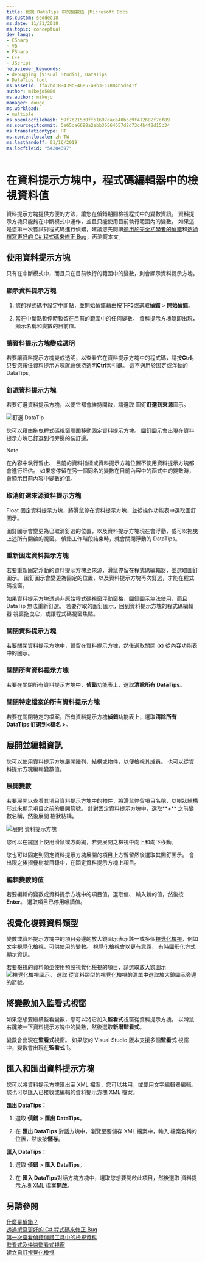 ```yaml
---
title: 檢視 DataTips 中的變數值 |Microsoft Docs
ms.custom: seodec18
ms.date: 11/21/2018
ms.topic: conceptual
dev_langs:
- CSharp
- VB
- FSharp
- C++
- JScript
helpviewer_keywords:
- debugging [Visual Studio], DataTips
- DataTips tool
ms.assetid: ffa7bd18-439b-4685-a9b3-c7884b5de41f
author: mikejo5000
ms.author: mikejo
manager: douge
ms.workload:
- multiple
ms.openlocfilehash: 59f7b21530ff51697daca40b5c9f412682f7df89
ms.sourcegitcommit: 5a65ca6688a2ebb36564657d2d73c4b4f2d15c34
ms.translationtype: HT
ms.contentlocale: zh-TW
ms.lasthandoff: 01/16/2019
ms.locfileid: "54204397"
---
```

# <a name="view-data-values-in-datatips-in-the-code-editor"></a>在資料提示方塊中，程式碼編輯器中的檢視資料值

資料提示方塊提供方便的方法，讓您在偵錯期間檢視程式中的變數資訊。 資料提示方塊只能夠在中斷模式中運作，並且只能使用目前執行範圍內的變數。 如果這是您第一次嘗試對程式碼進行偵錯，建議您先閱讀[適用於完全初學者的偵錯](../debugger/debugging-absolute-beginners.md)和[透過撰寫更好的 C# 程式碼來修正 Bug](../debugger/write-better-code-with-visual-studio.md)，再瀏覽本文。
  
## <a name="work-with-datatips"></a>使用資料提示方塊

只有在中斷模式中，而且只在目前執行的範圍中的變數，則會顯示資料提示方塊。

### <a name="display-a-datatip"></a>顯示資料提示方塊  
  
1. 您的程式碼中設定中斷點，並開始偵錯藉由按下**F5**或選取**偵錯** > **開始偵錯**。
  
1. 當在中斷點暫停時暫留在目前的範圍中的任何變數。 資料提示方塊隨即出現，顯示名稱和變數的目前值。

### <a name="make-a-datatip-transparent"></a>讓資料提示方塊變成透明  

若要讓資料提示方塊變成透明，以查看它在資料提示方塊中的程式碼，請按**Ctrl**。 只要您按住資料提示方塊就會保持透明**Ctrl**索引鍵。 這不適用於固定或浮動的 DataTips。  
### <a name="pin-a-datatip"></a>釘選資料提示方塊

若要釘選資料提示方塊，以便它都會維持開啟，請選取 圖釘**釘選到來源**圖示。 

![釘選 DataTip](../debugger/media/dbg-tips-data-tips-pinned.png "釘選資料提示方塊")

您可以藉由拖曳程式碼視窗周圍移動固定資料提示方塊。 圖釘圖示會出現在資料提示方塊已釘選到行旁邊的裝訂邊。 

>[!NOTE]
>在內容中執行暫止、 目前的資料指標或資料提示方塊位置不使用資料提示方塊都會進行評估。 如果您停留在另一個同名的變數在目前內容中的函式中的變數時，會顯示目前內容中變數的值。
  
### <a name="unpin-a-datatip-from-source"></a>取消釘選來源資料提示方塊

Float 固定資料提示方塊，將滑鼠停在資料提示方塊，並從操作功能表中選取圖釘圖示。 

圖釘圖示會變更為已取消釘選的位置，以及資料提示方塊現在會浮動，或可以拖曳上述所有開啟的視窗。 偵錯工作階段結束時，就會關閉浮動的 DataTips。  
  
### <a name="repin-a-datatip"></a>重新固定資料提示方塊  
  
若要重新固定浮動的資料提示方塊至來源，滑鼠停留在程式碼編輯器，並選取圖釘圖示。 圖釘圖示會變更為固定的位置，以及資料提示方塊再次釘選，才能在程式碼視窗。 

如果資料提示方塊透過非原始程式碼視窗浮動窗格，圖釘圖示無法使用，而且 DataTip 無法重新釘選。 若要存取的圖釘圖示，回到資料提示方塊的程式碼編輯器 視窗拖曳它，或讓程式碼視窗焦點。 
  
### <a name="close-a-datatip"></a>關閉資料提示方塊  
  
若要關閉資料提示方塊中，暫留在資料提示方塊，然後選取關閉 (**x**) 從內容功能表中的圖示。  
  
### <a name="close-all-datatips"></a>關閉所有資料提示方塊  
  
若要在關閉所有資料提示方塊中，**偵錯**功能表上，選取**清除所有 DataTips**。  
  
### <a name="close-all-datatips-for-a-specific-file"></a>關閉特定檔案的所有資料提示方塊  
  
若要在關閉特定的檔案，所有資料提示方塊**偵錯**功能表上，選取**清除所有 DataTips 釘選到\<檔名 >**。  
  
## <a name="expand-and-edit-information"></a>展開並編輯資訊  
您可以使用資料提示方塊展開陣列、結構或物件，以便檢視其成員。 也可以從資料提示方塊編輯變數值。  
  
### <a name="expand-a-variable"></a>展開變數

若要展開以查看其項目資料提示方塊中的物件，將滑鼠停留項目名稱，以樹狀結構形式來顯示項目之前的展開箭號。 針對固定資料提示方塊中，選取**+** 之前變數名稱，然後展開 樹狀結構。 

![展開 資料提示方塊](../debugger/media/dbg-tour-data-tips.png "依序展開 資料提示方塊")

您可以在鍵盤上使用滑鼠或方向鍵，若要展開之檢視中向上和向下移動。 

您也可以固定到固定資料提示方塊展開的項目上方暫留然後選取其圖釘圖示。 會出現之後摺疊樹狀目錄中，在固定資料提示方塊上項目。 

### <a name="edit-the-value-of-a-variable"></a>編輯變數的值

若要編輯的變數或資料提示方塊中的項目值，選取值、 輸入新的值，然後按**Enter**。 選取項目已停用唯讀值。  

## <a name="visualize-complex-data-types"></a>視覺化複雜資料類型  

變數或資料提示方塊中的項目旁邊的放大鏡圖示表示該一或多個[視覺化檢視](../debugger/create-custom-visualizers-of-data.md)，例如[文字視覺化檢視](../debugger/string-visualizer-dialog-box.md)，可供使用的變數。 視覺化檢視會以更有意義、 有時圖形化方式顯示資訊。
  
若要檢視的資料類型使用預設視覺化檢視的項目，請選取放大鏡圖示![視覺化檢視圖示](../debugger/media/dbg-tips-visualizer-icon.png "視覺化檢視圖示")。 選取 從資料類型的視覺化檢視的清單中選取放大鏡圖示旁邊的箭號。  

## <a name="add-a-variable-to-a-watch-window"></a>將變數加入監看式視窗  

如果您想要繼續監看變數，您可以將它加入**監看式**視窗從資料提示方塊。 以滑鼠右鍵按一下資料提示方塊中的變數，然後選取**新增監看式**。 

變數會出現在**監看式**視窗。 如果您的 Visual Studio 版本支援多個**監看式** 視窗中，變數會出現在**監看式 1**。 
  
## <a name="import-and-export-datatips"></a>匯入和匯出資料提示方塊  

您可以將資料提示方塊匯出至 XML 檔案，您可以共用，或使用文字編輯器編輯。 您也可以匯入已接收或編輯的資料提示方塊 XML 檔案。 
  
**匯出 DataTips：** 
  
1. 選取 **偵錯** > **匯出 DataTips**。  
   
1. 在 **匯出 DataTips**  對話方塊中，瀏覽至要儲存 XML 檔案中，輸入 檔案名稱的位置，然後按**儲存**。  
  
**匯入 DataTips：** 
  
1. 選取 **偵錯** > **匯入 DataTips**。  
   
1. 在 **匯入 DataTips**對話方塊方塊中，選取您想要開啟此項目，然後選取 資料提示方塊 XML 檔案**開啟**。  

## <a name="see-also"></a>另請參閱  
 [什麼是偵錯？](../debugger/what-is-debugging.md)  
 [透過撰寫更好的 C# 程式碼來修正 Bug](../debugger/write-better-code-with-visual-studio.md)  
 [第一次查看偵錯](../debugger/debugger-feature-tour.md)[偵錯工具中的檢視資料](../debugger/viewing-data-in-the-debugger.md)   
 [監看式及快速監看式視窗](../debugger/watch-and-quickwatch-windows.md)   
 [建立自訂視覺化檢視](../debugger/create-custom-visualizers-of-data.md)   
